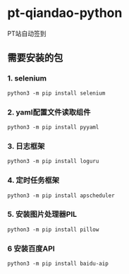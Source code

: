 # pt-qiandao-python
PT站自动签到

## 需要安装的包
### 1. selenium
`python3 -m pip install selenium`
### 2. yaml配置文件读取组件
`python3 -m pip install pyyaml`
### 3. 日志框架
`python3 -m pip install loguru`
### 4. 定时任务框架
`python3 -m pip install apscheduler`
### 5. 安装图片处理器PIL
`python3 -m pip install pillow`
### 6 安装百度API
`python3 -m pip install baidu-aip`
